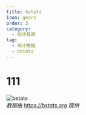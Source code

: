 ```yaml
---
title: bstats
icon: gears
order: 3
category:
  - 统计数据
tag:
  - 统计数据
  - bstats
---
```


# 111

![bstats](https://bstats.org/signatures/bukkit/CPJiNan.svg)  
_数据由 https://bstats.org 提供_
